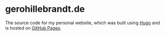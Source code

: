 # gerohillebrandt.de
The source code for my personal website, which was built using [Hugo](https://gohugo.io/) and is hosted on [GitHub Pages](https://pages.github.com/).
